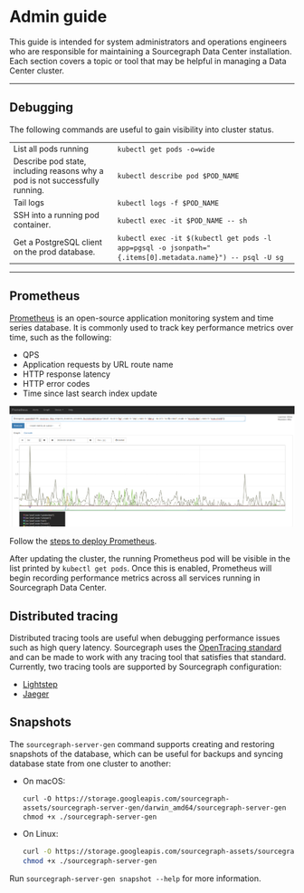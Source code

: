 # Admin guide

This guide is intended for system administrators and operations engineers who are responsible for maintaining a
Sourcegraph Data Center installation. Each section covers a topic or tool that may be helpful in managing a Data Center
cluster.

---

## Debugging

The following commands are useful to gain visibility into cluster status.

<div class="table">
<table>

<tr>
  <td>List all pods running</td>
  <td><code>kubectl get pods -o=wide</code></td>
</tr>

<tr>
  <td>Describe pod state, including reasons why a pod is not successfully running.</td>
  <td><code>kubectl describe pod $POD_NAME</code></td>
</tr>

<tr>
  <td>Tail logs</td>
  <td><code>kubectl logs -f $POD_NAME</code></td>
</tr>

<tr>
  <td>SSH into a running pod container.</td>
  <td><code>kubectl exec -it $POD_NAME -- sh</code></td>
</tr>

<tr>
  <td>Get a PostgreSQL client on the prod database.</td>
  <td><code>kubectl exec -it $(kubectl get pods -l app=pgsql -o jsonpath="{.items[0].metadata.name}") -- psql -U sg</code></td>
</tr>

</table>
</div>

---

## Prometheus

[Prometheus](https://prometheus.io/) is an open-source application monitoring system and time series database. It is
commonly used to track key performance metrics over time, such as the following:

- QPS
- Application requests by URL route name
- HTTP response latency
- HTTP error codes
- Time since last search index update

<img src="./images/prometheus.png" />

Follow the [steps to deploy Prometheus](../configure/prometheus/README.md).

After updating the cluster, the running Prometheus pod will be visible in the list printed by
`kubectl get pods`. Once this is enabled, Prometheus will begin recording performance metrics across
all services running in Sourcegraph Data Center.

## Distributed tracing

Distributed tracing tools are useful when debugging performance issues such as high query latency. Sourcegraph uses the
[OpenTracing standard](http://opentracing.io/) and can be made to work with any tracing tool that satisfies that
standard. Currently, two tracing tools are supported by Sourcegraph configuration:

- [Lightstep](../configure/configure.md#configure-lightstep-tracing)
- [Jaeger](../configure/jaeger/README.md)

## Snapshots

The `sourcegraph-server-gen` command supports creating and restoring snapshots of the database,
which can be useful for backups and syncing database state from one cluster to another:

- On macOS:
  ```
  curl -O https://storage.googleapis.com/sourcegraph-assets/sourcegraph-server-gen/darwin_amd64/sourcegraph-server-gen
  chmod +x ./sourcegraph-server-gen
  ```
- On Linux:
  ```bash
  curl -O https://storage.googleapis.com/sourcegraph-assets/sourcegraph-server-gen/linux_amd64/sourcegraph-server-gen
  chmod +x ./sourcegraph-server-gen
  ```

Run `sourcegraph-server-gen snapshot --help` for more information.

